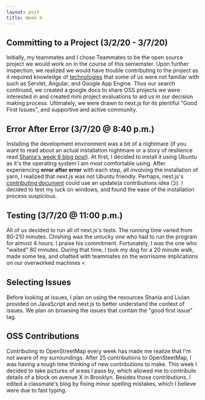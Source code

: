 ```yaml
---
layout: post
title: Week 6
---
```


Committing to a Project (3/2/20 - 3/7/20)
---
Initially, my teammates and I chose Teammates to be the open source project we would work on in the course of this sememster. Upon further inspection, we realized we would have trouble contributing to the project as it required knowledge of [technologies](https://github.com/TEAMMATES/teammates/blob/master/docs/CONTRIBUTING.md) that some of us were not familiar with such as Servlet, Angular, and Google App Engine. Thus our search continued, we created a google docs to share OSS projects we were interested in and created mini project evaluations to aid us in our decision making process. Ultimately, we were drawn to next.js for its plentiful "Good First Issues", and supportive and active community. 

Error After Error (3/7/20 @ 8:40 p.m.)
---
Installing the development environment was a bit of a nightmare (if you want to read about an actual installation nightmare or a story of resilience read [Shania's week 6 blog post](https://hunter-college-ossd-spr-2020.github.io/sdhani-weekly/week06/)). At first, I decided to install it using Ubuntu as it's the operating system I am most comfortable using. After experiencing **error after error** with each step, all involving the installation of yarn, I realized that next.js was not Ubuntu friendly. Perhaps, next.js's [contributing document](https://github.com/zeit/next.js/blob/canary/contributing.md) could use an update(a contributions idea :smirk:). I decided to test my luck on windows, and found the ease of the installation process suspicious.

Testing (3/7/20 @ 11:00 p.m.)
---
All of us decided to run all of next.js's tests. The running time varied from 80-210 minutes. Chishing was the unlucky one who had to run the program for almost 4 hours. I praise his commitment. Fortunately, I was the one who "waited" 80 minutes. During that time, I took my dog for a 20 minute walk, made some tea, and chatted with teammates on the worrisome implications on our overworked machines :skull:. 

Selecting Issues
---
Before looking at issues, I plan on using the resources Shania and Liulan provided on JavaScript and next.js to better understand the context of issues. We plan on browsing the issues that contain the "good first issue" tag.

OSS Contributions
---
Contributing to OpenStreetMap every week has made me realize that I'm not aware of my surroundings. After 25 contributions to OpenSteetMap, I was having a tough time thinking of new contributions to make. This week I decided to take pictures of areas I pass by, which allowed me to contribute details of a block on avenue X in Brooklyn. Besides those contributions, I edited a classmate's blog by fixing minor spelling mistakes, which I believe were due to fast typing.
